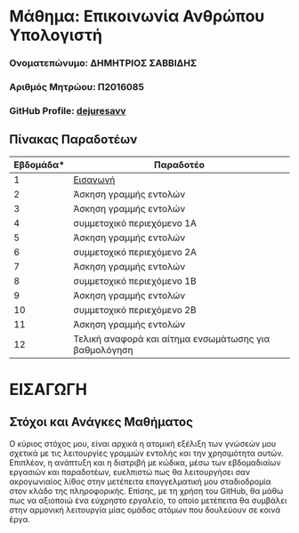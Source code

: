 # Μάθημα: Επικοινωνία Ανθρώπου Υπολογιστή

### Ονοματεπώνυμο: ΔΗΜΗΤΡΙΟΣ ΣΑΒΒΙΔΗΣ
### Αριθμός Μητρώου: Π2016085
### GitHub Profile: [dejuresavv](https://github.com/dejuresavv)

## Πίνακας Παραδοτέων

| Εβδομάδα* | Παραδοτέο |
| --- | --- |
| 1 | [Εισαγωγή](#εισαγωγη) |
| 2 | Άσκηση γραμμής εντολών |
| 3 | Άσκηση γραμμής εντολών |
| 4 | συμμετοχικό περιεχόμενο 1A |
| 5 | Άσκηση γραμμής εντολών |
| 6 | συμμετοχικό περιεχόμενο 2A |
| 7 | Άσκηση γραμμής εντολών |
| 8 | συμμετοχικό περιεχόμενο 1B |
| 9 | Άσκηση γραμμής εντολών |
| 10 | συμμετοχικό περιεχόμενο 2B |
| 11 | Άσκηση γραμμής εντολών |
| 12 | Τελική αναφορά και αίτημα ενσωμάτωσης για βαθμολόγηση |

# ΕΙΣΑΓΩΓΗ

## Στόχοι και Ανάγκες Μαθήματος

Ο κύριος στόχος μου, είναι αρχικά η ατομική εξέλιξη των γνώσεών μου σχετικά με τις λειτουργίες γραμμών εντολής
και την χρησιμότητα αυτών. Επιπλέον, η ανάπτυξη και η διατριβή με κώδικα, μέσω των εβδομαδιαίων εργασιών και παραδοτέων,
ευελπιστώ πως θα λειτουργήσει σαν ακρογωνιαίος λίθος στην μετέπειτα επαγγελματική μου σταδιοδρομία στον κλάδο της πληροφορικής.
Επίσης, με τη χρήση του GitHub, θα μάθω πως να αξιοποιώ ένα εύχρηστο εργαλείο, το οποίο μετέπειτα θα συμβάλει στην αρμονική
λειτουργία μίας ομάδας ατόμων που δουλεύουν σε κοινά έργα.


